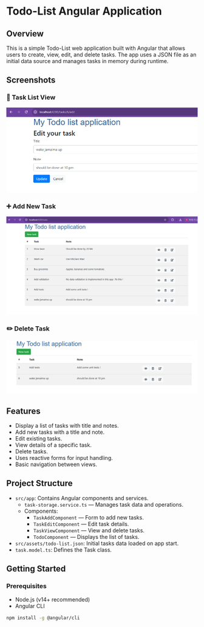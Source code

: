 # Todo-List Angular Application

## Overview
This is a simple Todo-List web application built with Angular that allows users to create, view, edit, and delete tasks. The app uses a JSON file as an initial data source and manages tasks in memory during runtime.

## Screenshots

### 📝 Task List View
![Task List](./screenshots/Capture.png) 

### ➕ Add New Task
![Add Task](./screenshots/2.png) 

### ✏️ Delete Task 
![Delete Task](./screenshots/del.png) 

## Features
- Display a list of tasks with title and notes.
- Add new tasks with a title and note.
- Edit existing tasks.
- View details of a specific task.
- Delete tasks.
- Uses reactive forms for input handling.
- Basic navigation between views.

## Project Structure
- `src/app`: Contains Angular components and services.
  - `task-storage.service.ts` — Manages task data and operations.
  - Components:
    - `TaskAddComponent` — Form to add new tasks.
    - `TaskEditComponent` — Edit task details.
    - `TaskViewComponent` — View and delete tasks.
    - `TodoComponent` — Displays the list of tasks.
- `src/assets/todo-list.json`: Initial tasks data loaded on app start.
- `task.model.ts`: Defines the Task class.

## Getting Started

### Prerequisites
- Node.js (v14+ recommended)
- Angular CLI

```bash
npm install -g @angular/cli



